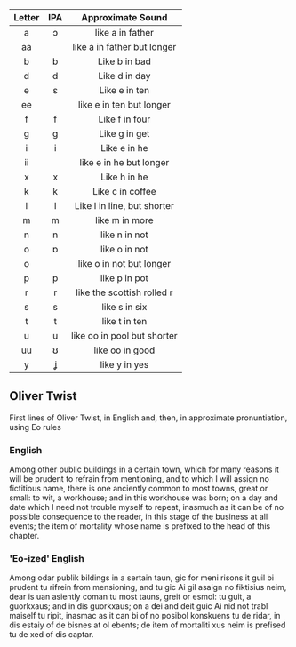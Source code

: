 | Letter | IPA | Approximate Sound |
|:---:|:---:|:---:|
| a | ɔ | like a in father |
| aa |  | like a in father but longer |
| b | b | Like b in bad |
| d | d | Like d in day |
| e | ɛ | Like e in ten |
| ee |  | like e in ten but longer |
| f | f | Like f in four |
| g | g | Like g in get |
| i | i | Like e in he |
| ii | | like e in he but longer |
| x | x | Like h in he |
| k | k | Like c in coffee |
| l | l | Like l in line, but shorter |
| m | m | like m in more |
| n | n | like n in not |
| o | ɒ | like o in not |
| o |   | like o in not but longer |
| p | p | like p in pot |
| r | r | like the scottish rolled r|
| s | s | like s in six |
| t | t | like t in ten |
| u | u | like oo in pool but shorter |
| uu | ʊ | like oo in good |
| y | ʝ | like y in yes |

## Oliver Twist

First lines of Oliver Twist, in English and, then, in approximate pronuntiation, using Eo rules

### English

Among other public buildings in a certain town, which for many reasons it will be prudent to refrain from mentioning, and to which I will assign no fictitious name, there is one anciently common to most towns, great or small: to wit, a workhouse; and in this workhouse was born; on a day and date which I need not trouble myself to repeat, inasmuch as it can be of no possible consequence to the reader, in this stage of the business at all events; the item of mortality whose name is prefixed to the head of this chapter.


### 'Eo-ized' English

Among odar publik bildings in a sertain taun, gic for meni risons it guil bi prudent tu rifrein from mensioning, and tu gic Ai gil asaign no fiktisius neim, dear is uan asiently coman tu most tauns, greit or esmol: tu guit, a guorkxaus; and in dis guorkxaus; on a dei and deit guic Ai nid not trabl maiself tu ripit, inasmac as it can bi of no posibol konskuens tu de ridar, in dis estaiy of de bisnes at ol ebents; de item of mortaliti xus neim is prefised tu de xed of dis captar.
